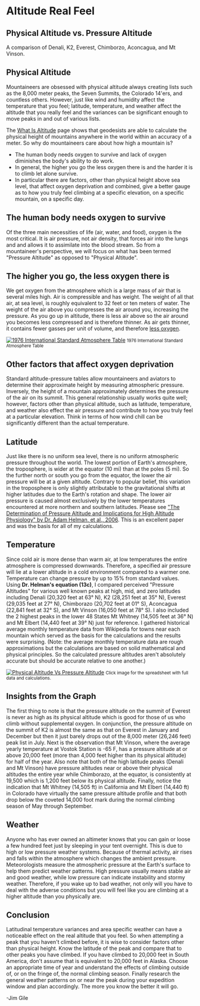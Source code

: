 # Altitude Real Feel

## Physical Altitude vs. Pressure Altitude

A comparison of Denali, K2, Everest, Chimborzo, Aconcagua, and Mt Vinson.

## Physical Altitude

Mountaineers are obsessed with physical altitude always creating lists such as the 8,000 meter peaks, the Seven Summits, the Colorado 14'ers, and countless others. However, just like wind and humidity affect the temperature that you feel; latitude, temperature, and weather affect the altitude that you really feel and the variances can be significant enough to move peaks in and out of various lists.

The [What Is Altitude](/altitude/what-is-it) page shows that geodesists are able to calculate the physical height of mountains anywhere in the world within an accuracy of a meter. So why do mountaineers care about how high a mountain is?

- The human body needs oxygen to survive and lack of oxygen diminishes the body's ability to do work.
- In general, the higher you go the less oxygen there is and the harder it is to climb let alone survive.
- In particular there are factors, other than physical height above sea level, that affect oxygen deprivation and combined, give a better gauge as to how you truly feel climbing at a specific elevation, on a specific mountain, on a specific day.

## The human body needs oxygen to survive

Of the three main necessities of life (air, water, and food), oxygen is the most critical. It is air pressure, not air density, that forces air into the lungs and and allows it to assimilate into the blood stream. So from a mountaineer's perspective, we will focus on what has been termed "Pressure Altitude" as opposed to "Physical Altitude".

## The higher you go, the less oxygen there is

We get oxygen from the atmosphere which is a large mass of air that is several miles high. Air is compressible and has weight. The weight of all that air, at sea level, is roughly equivalent to 32 feet or ten meters of water. The weight of the air above you compresses the air around you, increasing the pressure. As you go up in altitude, there is less air above so the air around you becomes less compressed and is therefore thinner. As air gets thinner, it contains fewer gasses per unit of volume, and therefore [less oxygen](http://www.altitude.org/why_less_oxygen.php).

[![1976 International Standard Atmosphere Table](/images/BarometricPressureVsAltitude.webp)](http://www.altitude.org/why_less_oxygen.php)
<small>1976 International Standard Atmosphere Table</small>

## Other factors that affect oxygen deprivation

Standard altitude-pressure tables allow mountaineers and aviators to determine their approximate height by measuring atmospheric pressure. Inversely, the height of a mountain approximately determines the pressure of the air on its summit. This general relationship usually works quite well; however, factors other than physical altitude, such as latitude, temperature, and weather also effect the air pressure and contribute to how you truly feel at a particular elevation. Think in terms of how wind chill can be significantly different than the actual temperature.

## Latitude

Just like there is no uniform sea level, there is no uniform atmospheric pressure throughout the world. The lowest portion of Earth's atmosphere, the troposphere, is wider at the equator (10 mi) than at the poles (5 mi). So the further north or south you go from the equator, the lower the air pressure will be at a given altitude. Contrary to popular belief, this variation in the troposphere is only slightly attributable to the gravitational shifts at higher latitudes due to the Earth's rotation and shape. The lower air pressure is caused almost exclusively by the lower temperatures encountered at more northern and southern latitudes. Please see ["The Determination of Pressure Altitude and Implications for High Altitude Physiology" by Dr. Adam Helman, et al., 2006](http://www.cohp.org/ak/notes/pressure_altitude_v6.html). This is an excellent paper and was the basis for all of my calculations.

## Temperature

Since cold air is more dense than warm air, at low temperatures the entire atmosphere is compressed downwards. Therefore, a specified air pressure will lie at a lower altitude in a cold environment compared to a warmer one. Temperature can change pressure by up to 15% from standard values. Using **Dr. Helman's equation (13c)**, I compared perceived "Pressure Altitudes" for various well known peaks at high, mid, and zero latitudes including Denali (20,320 feet at 63° N), K2 (28,251 feet at 35° N), Everest (29,035 feet at 27° N), Chimborazo (20,702 feet at 01° S), Aconcagua (22,841 feet at 32° S), and Mt Vinson (16,050 feet at 78° S). I also included the 2 highest peaks in the lower 48 States Mt Whitney (14,505 feet at 36° N) and Mt Elbert (14,440 feet at 39° N) just for reference. I gathered historical average monthly temperature data from Wikipedia for towns near each mountain which served as the basis for the calculations and the results were surprising. (Note: the average monthly temperature data are rough approximations but the calculations are based on solid mathematical and physical principles. So the calculated pressure altitudes aren't absolutely accurate but should be accurate relative to one another.)

[![Physical Altitude Vs Pressure Altitude](/images/PhysicalAltitudeVsPressureAltitude.svg)](/content/PhysicalAltitudeVsPressureAltitude.ods)
<small>Click image for the spreadsheet with full data and calculations.</small>

## Insights from the Graph

The first thing to note is that the pressure altitude on the summit of Everest is never as high as its physical altitude which is good for those of us who climb without supplemental oxygen. In conjunction, the pressure altitude on the summit of K2 is almost the same as that on Everest in January and December but then it just barely drops out of the 8,000 meter (26,246 feet) peak list in July. Next is the observation that Mt Vinson, where the average yearly temperature at Vostok Station is -65 F, has a pressure altitude at or above 20,000 feet (more than 4,000 feet higher than its physical altitude) for half of the year. Also note that both of the high latitude peaks (Denali and Mt Vinson) have pressure altitudes near or above their physical altitudes the entire year while Chimborazo, at the equator, is consistently at 19,500 which is 1,200 feet below its physical altitude. Finally, notice the indication that Mt Whitney (14,505 ft) in California and Mt Elbert (14,440 ft) in Colorado have virtually the same pressure altitude profile and that both drop below the coveted 14,000 foot mark during the normal climbing season of May through September.

## Weather

Anyone who has ever owned an altimeter knows that you can gain or loose a few hundred feet just by sleeping in your tent overnight. This is due to high or low pressure weather systems. Because of thermal activity, air rises and falls within the atmosphere which changes the ambient pressure. Meteorologists measure the atmospheric pressure at the Earth's surface to help them predict weather patterns. High pressure usually means stable air and good weather, while low pressure can indicate instability and stormy weather. Therefore, if you wake up to bad weather, not only will you have to deal with the adverse conditions but you will feel like you are climbing at a higher altitude than you physically are.

## Conclusion

Latitudinal temperature variances and area specific weather can have a noticeable effect on the real altitude that you feel. So when attempting a peak that you haven't climbed before, it is wise to consider factors other than physical height. Know the latitude of the peak and compare that to other peaks you have climbed. If you have climbed to 20,000 feet in South America, don't assume that is equivalent to 20,000 feet in Alaska. Choose an appropriate time of year and understand the effects of climbing outside of, or on the fringe of, the normal climbing season. Finally research the general weather patterns on or near the peak during your expedition window and plan accordingly. The more you know the better it will go.

-Jim Gile
